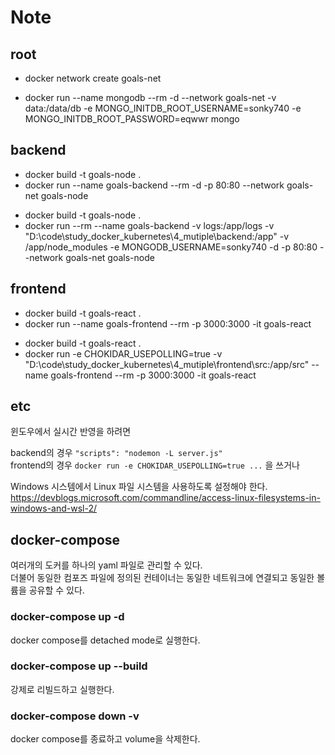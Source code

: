 # Note

## root

<!-- 따로 버전 -->
<!-- - docker run --name mongodb --rm -d -p 27017:27017 mongo -->

<!-- 통합 버전 -->
<!-- - docker network create goals-net
- docker run --name mongodb --rm -d --network goals-net mongo -->

<!-- 통합 버전 & 지속성 & 보안 & DB 액세스 방지 -->

- docker network create goals-net

<!-- 계정 연결이 안됨 - 왜 안되는지... => 볼륨 data가 남아있어서 안됐던듯 volume 삭제하고 다시 하니까 됨. -->

- docker run --name mongodb --rm -d --network goals-net -v data:/data/db -e MONGO_INITDB_ROOT_USERNAME=sonky740 -e MONGO_INITDB_ROOT_PASSWORD=eqwwr mongo

## backend

<!-- 따로 버전 -->
<!-- - docker build -t goals-node .
- docker run --name goals-backend --rm -d -p 80:80 goals-node -->

<!-- 통합 버전 -->

- docker build -t goals-node .
- docker run --name goals-backend --rm -d -p 80:80 --network goals-net goals-node

<!-- 통합 버전 & 실시간 반영 -->
- docker build -t goals-node .
- docker run --rm --name goals-backend -v logs:/app/logs -v "D:\\code\study_docker_kubernetes\4_mutiple\backend\:/app" -v /app/node_modules -e MONGODB_USERNAME=sonky740 -d -p 80:80 --network goals-net goals-node

## frontend

<!-- 따로 버전 -->
<!-- - docker build -t goals-react .
- docker run --name goals-frontend --rm -it -p 3000:3000 goals-react -->

<!-- 통합 버전 -->

- docker build -t goals-react .
- docker run --name goals-frontend --rm -p 3000:3000 -it goals-react

<!-- 통합 버전 & 실시간 반영 -->

- docker build -t goals-react .
- docker run -e CHOKIDAR_USEPOLLING=true -v "D:\\code\study_docker_kubernetes\4_mutiple\frontend\src\:/app/src" --name goals-frontend --rm -p 3000:3000 -it goals-react

## etc

윈도우에서 실시간 반영을 하려면

backend의 경우 `"scripts": "nodemon -L server.js"`  
frontend의 경우 `docker run -e CHOKIDAR_USEPOLLING=true ...` 을 쓰거나

Windows 시스템에서 Linux 파일 시스템을 사용하도록 설정해야 한다.
https://devblogs.microsoft.com/commandline/access-linux-filesystems-in-windows-and-wsl-2/

## docker-compose

여러개의 도커를 하나의 yaml 파일로 관리할 수 있다.  
더불어 동일한 컴포즈 파일에 정의된 컨테이너는 동일한 네트워크에 연결되고 동일한 볼륨을 공유할 수 있다.

### docker-compose up -d

docker compose를 detached mode로 실행한다.

### docker-compose up --build

강제로 리빌드하고 실행한다.

### docker-compose down -v

docker compose를 종료하고 volume을 삭제한다.